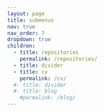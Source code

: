 ```yaml
---
layout: page
title: submenus
nav: true
nav_order: 7
dropdown: true
children:
  - title: repositories
    permalink: /repositories/
  - title: divider
  - title: cv
    permalink: /cv/
  #- title: divider
  #- title: blog
    #permalink: /blog/
---
```

